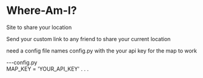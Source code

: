 # Where-Am-I?
Site to share your location

Send your custom link to any friend to  share your current location

need a config file names config.py with the your api key for the map to work

---config.py <br>
MAP_KEY = 'YOUR_API_KEY'
.
.
.

